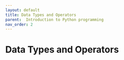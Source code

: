 ```yaml
---
layout: default
title: Data Types and Operators
parent:  Introduction to Python programming
nav_order: 2
---
```


# Data Types and Operators
